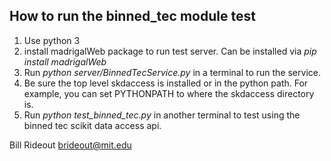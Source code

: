 ## How to run the binned_tec module test ##

1. Use python 3
2. install madrigalWeb package to run test server.  Can be installed via *pip install madrigalWeb*
3. Run *python server/BinnedTecService.py* in a terminal to run the service.
4. Be sure the top level skdaccess is installed or in the python path.  For example, you can set PYTHONPATH to where the skdaccess directory is.
4. Run *python test_binned_tec.py* in another terminal to test using the binned tec scikit data access api.

Bill Rideout
brideout@mit.edu

